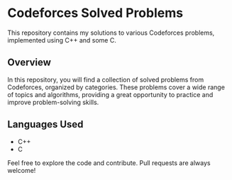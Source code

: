 # Codeforces Solved Problems

This repository contains my solutions to various Codeforces problems, implemented using C++ and some C.

## Overview

In this repository, you will find a collection of solved problems from Codeforces, organized by categories. These problems cover a wide range of topics and algorithms, providing a great opportunity to practice and improve problem-solving skills.

## Languages Used

- C++
- C

Feel free to explore the code and contribute. Pull requests are always welcome!


